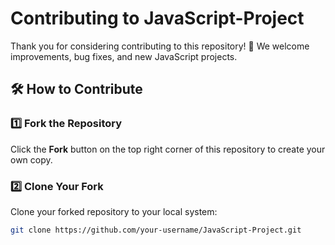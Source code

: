 # Contributing to JavaScript-Project

Thank you for considering contributing to this repository! 🚀 We welcome improvements, bug fixes, and new JavaScript projects.

## 🛠 How to Contribute

### 1️⃣ Fork the Repository  
Click the **Fork** button on the top right corner of this repository to create your own copy.

### 2️⃣ Clone Your Fork  
Clone your forked repository to your local system:  

```bash
git clone https://github.com/your-username/JavaScript-Project.git
```
